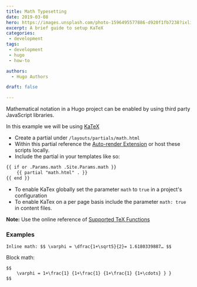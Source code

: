```yaml
---
title: Math Typesetting
date: 2019-03-08
hero: https://images.unsplash.com/photo-1596495577886-d920f1fb7238?ixlib=rb-1.2.1&ixid=MnwxMjA3fDB8MHxwaG90by1wYWdlfHx8fGVufDB8fHx8&auto=format&fit=crop&w=2948&q=80
excerpt: A brief guide to setup KaTeX
categories:
 - development
tags:
 - development
 - hugo
 - how-to

authors:
  - Hugo Authors

draft: false

---
```


Mathematical notation in a Hugo project can be enabled by using third party JavaScript libraries.
<!--more-->

In this example we will be using [KaTeX](https://katex.org/)

- Create a partial under `/layouts/partials/math.html`
- Within this partial reference the [Auto-render Extension](https://katex.org/docs/autorender.html) or host these scripts locally.
- Include the partial in your templates like so:

```html
{{ if or .Params.math .Site.Params.math }}
    {{ partial "math.html" . }}
{{ end }}
```
- To enable KaTex globally set the parameter `math` to `true` in a project's configuration
- To enable KaTex on a per page basis include the parameter `math: true` in content files.

**Note:** Use the online reference of [Supported TeX Functions](https://katex.org/docs/supported.html)

### Examples

```text
Inline math: $$ \varphi = \dfrac{1+\sqrt5}{2}= 1.6180339887… $$
```

Block math:

```text
$$
    \varphi = 1+\frac{1} {1+\frac{1} {1+\frac{1} {1+\cdots} } }
$$
```
